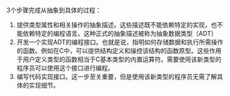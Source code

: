 3个步骤完成从抽象到具体的过程：

1. 提供类型属性和相关操作的抽象描述。这些描述既不能依赖特定的实现，也不能依赖特定的编程语言。这种正式的抽象描述被称为抽象数据类型（ADT）
2. 开发一个实现ADT的编程接口。也就是说，指明如何存储数据和执行所需操作的函数。例如在C中，可以提供结构定义和操控该结构的函数原型。这些作用于用户定义类型的函数相当于C基本类型的内置运算符。需要使用该新类型的程序员可以使用这个接口进行编程。
3. 编写代码实现接口。这一步至关重要，但是使用该新类型的程序员无需了解具体的实现细节。